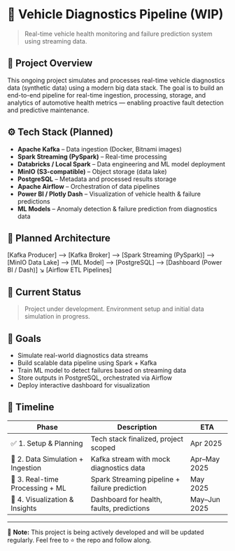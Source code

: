 # 🚗 Vehicle Diagnostics Pipeline (WIP)

> Real-time vehicle health monitoring and failure prediction system using streaming data.

## 🧠 Project Overview

This ongoing project simulates and processes real-time vehicle diagnostics data (synthetic data) using a modern big data stack. The goal is to build an end-to-end pipeline for real-time ingestion, processing, storage, and analytics of automotive health metrics — enabling proactive fault detection and predictive maintenance.

## ⚙️ Tech Stack (Planned)

- **Apache Kafka** – Data ingestion (Docker, Bitnami images)
- **Spark Streaming (PySpark)** – Real-time processing
- **Databricks / Local Spark** – Data engineering and ML model deployment
- **MinIO (S3-compatible)** – Object storage (data lake)
- **PostgreSQL** – Metadata and processed results storage
- **Apache Airflow** – Orchestration of data pipelines
- **Power BI / Plotly Dash** – Visualization of vehicle health & failure predictions
- **ML Models** – Anomaly detection & failure prediction from diagnostics data

## 🧱 Planned Architecture
[Kafka Producer] --> [Kafka Broker] --> [Spark Streaming (PySpark)] --> [MinIO Data Lake] --> [ML Model] --> [PostgreSQL] --> [Dashboard (Power BI / Dash)] ↘ [Airflow ETL Pipelines]


## 🚧 Current Status

> Project under development. Environment setup and initial data simulation in progress.

## 📌 Goals

- Simulate real-world diagnostics data streams
- Build scalable data pipeline using Spark + Kafka
- Train ML model to detect failures based on streaming data
- Store outputs in PostgreSQL, orchestrated via Airflow
- Deploy interactive dashboard for visualization

## 📅 Timeline

| Phase | Description | ETA |
|-------|-------------|-----|
| ✅ 1. Setup & Planning | Tech stack finalized, project scoped | Apr 2025 |
| 🔄 2. Data Simulation + Ingestion | Kafka stream with mock diagnostics data | Apr–May 2025 |
| 🔲 3. Real-time Processing + ML | Spark Streaming pipeline + failure prediction | May 2025 |
| 🔲 4. Visualization & Insights | Dashboard for health, faults, predictions | May–Jun 2025 |

---

📌 **Note:** This project is being actively developed and will be updated regularly. Feel free to ⭐ the repo and follow along.

